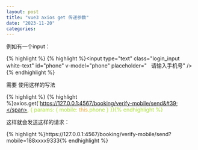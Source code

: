 ```yaml
---
layout: post
title: "vue3 axios get 传递参数"
date: "2023-11-20"
categories: 
---
```

<p>例如有一个input：</p>

{% highlight %}
{% highlight %}&lt;input type=&quot;text&quot; class=&quot;login_input white-text&quot; id=&quot;phone&quot; v-model=&quot;phone&quot; placeholder=&quot;&nbsp;&nbsp; 请输入手机号&quot; /&gt;{% endhighlight %}

<p>需要 使用这样的写法</p>

{% highlight %}
{% highlight %}axios.get(<span style="color:#abe338">&#39;https://127.0.0.1:4567/booking/verify-mobile/send&#39;</span>, { params: { mobile: <span style="color:#f5ab35">this</span>.phone } }){% endhighlight %}

<p>这样就会发送这样的请求：</p>

<div class="url">{% highlight %}https://127.0.0.1:4567/booking/verify-mobile/send?mobile=188xxxx9333{% endhighlight %}</div>

